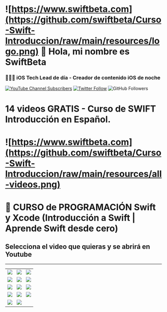 # ![https://www.swiftbeta.com](https://github.com/swiftbeta/Curso-Swift-Introduccion/raw/main/resources/logo.png) 👋 Hola, mi nombre es SwiftBeta
### 👨🏻‍💻 iOS Tech Lead de día - Creador de contenido iOS de noche

[![YouTube Channel Subscribers](https://img.shields.io/youtube/channel/subscribers/UC2MAP8k0bzwq_OAA_zQw27A?style=social)](https://youtube.com/swiftbeta?sub_confirmation=1)
[![Twitter Follow](https://img.shields.io/twitter/follow/swiftbeta?style=social)](https://twitter.com/swiftbeta)
![GitHub Followers](https://img.shields.io/github/followers/swiftbeta?style=social)

# 14 videos GRATIS - Curso de SWIFT Introducción en Español.

# ![https://www.swiftbeta.com](https://github.com/swiftbeta/Curso-Swift-Introduccion/raw/main/resources/all-videos.png)
# 📱 CURSO de PROGRAMACIÓN Swift y Xcode (Introducción a Swift | Aprende Swift desde cero)
## Selecciona el video que quieras y se abrirá en Youtube

---

<table style="width:100%">
  <tr>
    <td>
	     <a href="https://youtu.be/mQTLSf76jS4">
  		   <img src="https://i3.ytimg.com/vi/mQTLSf76jS4/mqdefault.jpg?v=5ff30e75&sqp=CKCeiIoG&rs=AOn4CLAUSIrkfGAeDAexInCqdgnkud_ixg">
	     </a>
	  </td>
    <td>
	     <a href="https://youtu.be/k1OlxEZu1PQ">
  		   <img src="https://i3.ytimg.com/vi/k1OlxEZu1PQ/mqdefault.jpg?v=5ff30e83&sqp=CKCeiIoG&rs=AOn4CLCv6v0nVOt4oyhRmwIPF-5YkuP1Rw">
	     </a>
	  </td>
    <td>
	     <a href="https://youtu.be/vYVeQ6F0hWg">
  		   <img src="https://i3.ytimg.com/vi/vYVeQ6F0hWg/mqdefault.jpg?v=5ff30e99&sqp=CKCeiIoG&rs=AOn4CLB1wh26CY_Tc-0QU15r_M0krfqWNw">
	   </a>
	</td>
  </tr>
  <tr>
    <td>
	     <a href="https://youtu.be/LtLx0r5Saro">
  		   <img src="https://i3.ytimg.com/vi/LtLx0r5Saro/mqdefault.jpg?v=5ff30eb4&sqp=CKCeiIoG&rs=AOn4CLB39sFDcemPiuN9jRTSvE9_uKmwDA">
	     </a>
	  </td>
    <td>
	     <a href="https://youtu.be/XeKfikFF-xg">
  		   <img src="https://i3.ytimg.com/vi/XeKfikFF-xg/mqdefault.jpg?v=5ff30ed3&sqp=CKCeiIoG&rs=AOn4CLCwRfy8LX7pbT3uAMhmn4zsiQi3Gg">
	     </a>
	  </td>
    <td>
	     <a href="https://youtu.be/uec9G0pR8TE">
  		   <img src="https://i3.ytimg.com/vi/uec9G0pR8TE/mqdefault.jpg?v=5ff30ee1&sqp=CKCeiIoG&rs=AOn4CLBKTmgIUNxTZcF9F87sbUbDpzTclg">
	   </a>
	</td>
  </tr>
  <tr>
    <td>
	     <a href="https://youtu.be/eRyeVfZrfTc">
  		   <img src="https://i3.ytimg.com/vi/eRyeVfZrfTc/mqdefault.jpg?v=6005e921&sqp=CKCeiIoG&rs=AOn4CLDtfXlmeTcYtcHWbbRNtH26_FvY6w">
	     </a>
	  </td>
    <td>
	     <a href="https://youtu.be/Q-Ryu6BBC60">
  		   <img src="https://i3.ytimg.com/vi/Q-Ryu6BBC60/mqdefault.jpg?v=5ff30f11&sqp=CKCeiIoG&rs=AOn4CLBfFSG--4Oq5hqdhBb9AH9Dk4QC5w">
	     </a>
	  </td>
    <td>
	     <a href="https://youtu.be/4LfSlnKlvCs">
  		   <img src="https://i3.ytimg.com/vi/4LfSlnKlvCs/mqdefault.jpg?v=5ff429e2&sqp=CKCeiIoG&rs=AOn4CLBh_BPKXnRL_jCLq29DA9wijo1Xww">
	   </a>
	</td>
  </tr>
  <tr>
    <td>
    <!-- 10 -->
	     <a href="https://youtu.be/j3E9DXine1U">
  		   <img src="https://i3.ytimg.com/vi/j3E9DXine1U/mqdefault.jpg?v=5ff779aa&sqp=CMygiIoG&rs=AOn4CLAPI2jR6dNQIlt38ueYIuTQOefomA">
	     </a>
	  </td>
    <td>
	     <a href="https://youtu.be/_beSDVEAsRI">
  		   <img src="https://i3.ytimg.com/vi/_beSDVEAsRI/mqdefault.jpg?v=600422f5&sqp=CMygiIoG&rs=AOn4CLCtlNdVotwymz3ewQE8EB7_wf8aag">
	     </a>
	  </td>
    <td>
	     <a href="https://youtu.be/5rai_bc74IU">
  		   <img src="https://i3.ytimg.com/vi/5rai_bc74IU/mqdefault.jpg?v=600b010c&sqp=CMygiIoG&rs=AOn4CLDuGGnRrh0MDzUgGsVJUtNeJOEUhA">
	   </a>
	</td>
  </tr>
  <tr>
    <td>
    <!-- 13 -->
	     <a href="https://youtu.be/LWaMnxUoJ7o">
  		   <img src="https://i3.ytimg.com/vi/LWaMnxUoJ7o/mqdefault.jpg?v=610e9d36&sqp=CMygiIoG&rs=AOn4CLDyrvohSoCx_y8B-BT0KAcHBT8xSA">
	     </a>
	  </td>
    <td>
	     <a href="https://youtu.be/ex-TQeH_wcI">
  		   <img src="https://i3.ytimg.com/vi/ex-TQeH_wcI/mqdefault.jpg?v=6111563f&sqp=CMygiIoG&rs=AOn4CLAdYARAN2hoMIyC0sTAWkkb493JIg">
	     </a>
	  </td>
  </tr>
</table>
